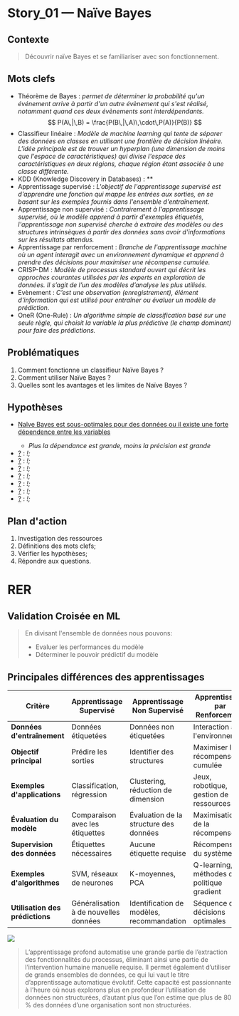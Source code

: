 <link rel="stylesheet" href="../../../stylesheet.css">

# Story_01 — Naïve Bayes

## Contexte
> Découvrir naïve Bayes et se familiariser avec son fonctionnement.

## Mots clefs
- <def-of>Théorème de Bayes</def-of> : *permet de déterminer la probabilité qu'un événement arrive à partir d'un autre évènement qui s'est réalisé, notamment quand ces deux évènements sont interdépendants.*
    $$ P(A\,|\,B) = \frac{P(B\,|\,A)\,\cdot\,P(A)}{P(B)} $$
- <def-of>Classifieur linéaire</def-of> : *Modèle de machine learning qui tente de séparer des données en classes en utilisant une frontière de décision linéaire. L'idée principale est de trouver un hyperplan (une dimension de moins que l'espace de caractéristiques) qui divise l'espace des caractéristiques en deux régions, chaque région étant associée à une classe différente.*
- <def-of>KDD (Knowledge Discovery in Databases)</def-of> : **
- <def-of>Apprentissage supervisé</def-of> : *L'objectif de l'apprentissage supervisé est d'apprendre une fonction qui mappe les entrées aux sorties, en se basant sur les exemples fournis dans l'ensemble d'entraînement.*
- <def-of>Apprentissage non supervisé</def-of> : *Contrairement à l'apprentissage supervisé, où le modèle apprend à partir d'exemples étiquetés, l'apprentissage non supervisé cherche à extraire des modèles ou des structures intrinsèques à partir des données sans avoir d'informations sur les résultats attendus.*
- <def-of>Apprentissage par renforcement</def-of> : *Branche de l'apprentissage machine où un agent interagit avec un environnement dynamique et apprend à prendre des décisions pour maximiser une récompense cumulée.*
- <def-of>CRISP-DM</def-of> : *Modèle de processus standard ouvert qui décrit les approches courantes utilisées par les experts en exploration de données. Il s’agit de l’un des modèles d’analyse les plus utilisés.*
- <def-of>Evènement</def-of> : *C’est une observation (enregistrement), élément d'information qui est utilisé pour entraîner ou évaluer un modèle de prédiction.*
- <def-of>OneR (One-Rule)</def-of> : *Un algorithme simple de classification basé sur une seule règle, qui choisit la variable la plus prédictive (le champ dominant) pour faire des prédictions.*

## Problématiques
1. Comment fonctionne un classifieur Naïve Bayes ? 
1. Comment utiliser Naïve Bayes ?  
1. Quelles sont les avantages et les limites de Naïve Bayes ?  

## Hypothèses
- <u>Naîve Bayes est sous-optimales pour des données ou il existe une forte dépendence entre les variables</u> <h-t/>
    - *Plus la dépendance est grande, moins la précision est grande*
- <u>?</u> <h-t/> : *!;*
- <u>?</u> <h-t/> : *!;*
- <u>?</u> <h-t/> : *!;*
- <u>?</u> <h-t/> : *!;*
- <u>?</u> <h-t/> : *!;*
- <u>?</u> <h-t/> : *!;*
- <u>?</u> <h-t/> : *!;*

## Plan d'action
1. Investigation des ressources
6. Définitions des mots clefs;
7. Vérifier les hypothèses;
8. Répondre aux questions.

# RER

## Validation Croisée en ML
> En divisant  l'ensemble de données nous pouvons:
> - Evaluer les performances du modèle
> - Déterminer le pouvoir prédictif du modèle

## Principales différences des apprentissages
| Critère                         | Apprentissage Supervisé        | Apprentissage Non Supervisé    | Apprentissage par Renforcement  |
| --------------------------------| ----------------------------- | ----------------------------- | ------------------------------- |
| **Données d'entraînement**      | Données étiquetées            | Données non étiquetées        | Interaction avec l'environnement |
| **Objectif principal**          | Prédire les sorties           | Identifier des structures     | Maximiser la récompense cumulée |
| **Exemples d'applications**     | Classification, régression    | Clustering, réduction de dimension | Jeux, robotique, gestion de ressources |
| **Évaluation du modèle**        | Comparaison avec les étiquettes | Évaluation de la structure des données | Maximisation de la récompense    |
| **Supervision des données**     | Étiquettes nécessaires        | Aucune étiquette requise      | Récompenses du système          |
| **Exemples d'algorithmes**      | SVM, réseaux de neurones      | K-moyennes, PCA              | Q-learning, méthodes de politique gradient |
| **Utilisation des prédictions** | Généralisation à de nouvelles données | Identification de modèles, recommandation | Séquence de décisions optimales  |

![](../../res/ML_Learning.webp)

> L’apprentissage profond automatise une grande partie de l’extraction des fonctionnalités du processus, éliminant ainsi une partie de l’intervention humaine manuelle requise. Il permet également d’utiliser de grands ensembles de données, ce qui lui vaut le titre d’apprentissage automatique évolutif. Cette capacité est passionnante à l’heure où nous explorons plus en profondeur l’utilisation de données non structurées, d’autant plus que l’on estime que plus de 80 % des données d’une organisation sont non structurées.